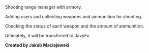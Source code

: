 Shooting range manager with armory.

Adding users and collecting weapons and ammunition for shooting.

Checking the status of each weapon and the amount of ammunition.

Ultimately, it will be transferred to JavyFx.

**Created by Jakub Maciejewski**
